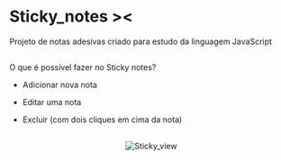 # Sticky_notes  ><

Projeto de notas adesivas criado para estudo da linguagem JavaScript

##

 O que é possível fazer no Sticky notes? 

* Adicionar nova nota
* Editar uma nota
* Excluir (com dois cliques em cima da nota)

  ##

<div align="center"> 
 <img align="center" alt="Sticky_view" src="https://cdn.discordapp.com/attachments/763971090128175107/958195645754253322/sticky_view.png">
</div>
